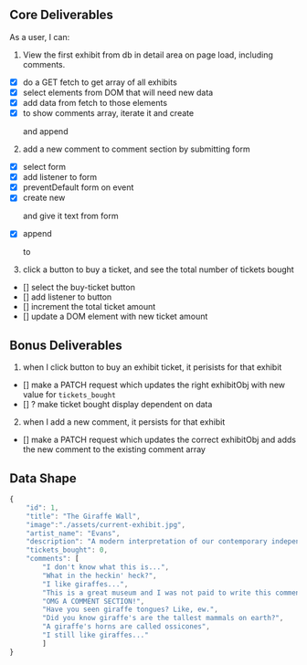 ## Core Deliverables
As a user, I can:
1. View the first exhibit from db in detail area on page load, including comments.
  - [x] do a GET fetch to get array of all exhibits
  - [x] select elements from DOM that will need new data
  - [x] add data from fetch to those elements
  - [x] to show comments array, iterate it and create <p> and append
2. add a new comment to comment section by submitting form
  - [x] select form
  - [x] add listener to form
  - [x] preventDefault form on event
  - [x] create new <p> and give it text from form
  - [x] append <p> to 
3. click a button to buy a ticket, and see the total number of tickets bought
  - [] select the buy-ticket button
  - [] add listener to button
  - [] increment the total ticket amount
  - [] update a DOM element with new ticket amount

## Bonus Deliverables
1. when I click button to buy an exhibit ticket, it perisists for that exhibit
  - [] make a PATCH request which updates the right exhibitObj with new value for `tickets_bought`
  - [] ? make ticket bought display dependent on data
2. when I add a new comment, it persists for that exhibit
  - [] make a PATCH request which updates the correct exhibitObj and adds the new comment to the existing comment array

## Data Shape
```javascript
{
    "id": 1,
    "title": "The Giraffe Wall",
    "image":"./assets/current-exhibit.jpg",
    "artist_name": "Evans",
    "description": "A modern interpretation of our contemporary independence from expressionism as told through a surrealist dialogue between abstract cubism and rococo fauvism. The great artist Evans believed only the majestic Giraffe could help tell a story like this. Tickets start at $9.99 (free for children below 21).",
    "tickets_bought": 0,
    "comments": [
        "I don't know what this is...",
        "What in the heckin' heck?",
        "I like giraffes...",
        "This is a great museum and I was not paid to write this comment...",
        "OMG A COMMENT SECTION!",
        "Have you seen giraffe tongues? Like, ew.",
        "Did you know giraffe's are the tallest mammals on earth?",
        "A giraffe's horns are called ossicones",
        "I still like giraffes..."
        ]
}
```